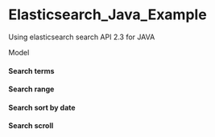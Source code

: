 # Elasticsearch_Java_Example
Using elasticsearch search API 2.3 for JAVA 

Model
#### Search terms

#### Search range

#### Search sort by date

#### Search scroll

